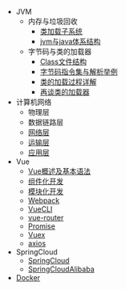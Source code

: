 - JVM
  - 内存与垃圾回收
    - [类加载子系统](JVM/内存与垃圾回收/类加载子系统.md)
    - [jvm与java体系结构](JVM/内存与垃圾回收/jvm与java体系结构.md)
  - 字节码与类的加载器
    - [Class文件结构](JVM/字节码与类的加载器/Class文件结构.md)
    - [字节码指令集与解析举例](JVM/字节码与类的加载器/字节码指令集与解析举例.md)
    - [类的加载过程详解](JVM/字节码与类的加载器/类的加载过程详解.md)
    - [再谈类的加载器](JVM/字节码与类的加载器/再谈类的加载器.md)
- 计算机网络
  - 物理层
  - 数据链路层
  - [网络层](计算机网络/网络层.md)
  - [运输层](计算机网络/运输层.md)
  - [应用层](计算机网络/应用层.md)
- Vue
  - [Vue概述及基本语法](Vue/Vue概述及基本语法.md)
  - [组件化开发](Vue/组件化开发.md)
  - [模块化开发](Vue/模块化开发.md)
  - [Webpack](Vue/Webpack.md)
  - [VueCLI](Vue/VueCLI.md)
  - [vue-router](Vue/vue-router.md)
  - [Promise](Vue/Promise.md)
  - [Vuex](Vue/Vuex.md)
  - [axios](Vue/axios.md)
- SpringCloud
  - [SpringCloud](SpringCloud/SpringCloud.md)
  - [SpringCloudAlibaba](SpringCloud/SpringCloudAlibaba.md)
- [Docker](Docker/docker.md)

